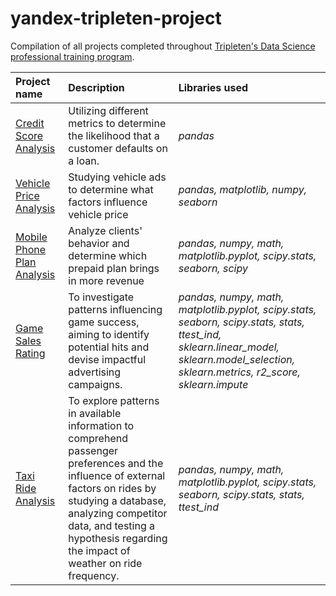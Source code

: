 # yandex-tripleten-project

Compilation of all projects completed throughout [Tripleten's Data Science professional training program](https://tripleten.com/en-mys/data-analyst/).

| Project name | Description | Libraries used |
| :---------------------- | :---------------------- | :---------------------- |
| [Credit Score Analysis](credit_score) | Utilizing different metrics to determine the likelihood that a customer defaults on a loan. | *pandas* |
|[Vehicle Price Analysis](https://github.com/rimsukan90/yandex-tripleten-project/blob/main/Vehicle_price_analysis/vehicle_price_analysis.ipynb)|Studying vehicle ads to determine what factors influence vehicle price|*pandas, matplotlib, numpy, seaborn*|
|[Mobile Phone Plan Analysis](https://github.com/rimsukan90/yandex-tripleten-project/blob/main/Mobile_phone_plan_analysis/mobile_phone_plan_analysis.ipynb)|Analyze clients' behavior and determine which prepaid plan brings in more revenue|*pandas, numpy, math, matplotlib.pyplot, scipy.stats, seaborn, scipy*|
|[Game Sales Rating](https://github.com/rimsukan90/yandex-tripleten-project/blob/main/Game_sales_rating/game_sales_rating.ipynb)|To investigate patterns influencing game success, aiming to identify potential hits and devise impactful advertising campaigns.|*pandas, numpy, math, matplotlib.pyplot, scipy.stats, seaborn, scipy.stats, stats, ttest_ind, sklearn.linear_model, sklearn.model_selection, sklearn.metrics, r2_score, sklearn.impute*|
|[Taxi Ride Analysis](https://github.com/rimsukan90/yandex-tripleten-project/blob/main/Taxi_ride_analysis/taxi_ride_analysis.ipynb)|To explore patterns in available information to comprehend passenger preferences and the influence of external factors on rides by studying a database, analyzing competitor data, and testing a hypothesis regarding the impact of weather on ride frequency.|*pandas, numpy, math, matplotlib.pyplot, scipy.stats, seaborn, scipy.stats, stats, ttest_ind*|
